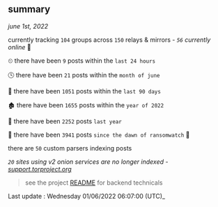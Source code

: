 
## summary
_june 1st, 2022_

currently tracking `104` groups across `150` relays & mirrors - _`56` currently online_ 📡

⏲ there have been `9` posts within the `last 24 hours`

🕓 there have been `21` posts within the `month of june`

📅 there have been `1051` posts within the `last 90 days`

🏚 there have been `1655` posts within the `year of 2022`

🚀 there have been `2252` posts `last year`

🦕 there have been `3941` posts `since the dawn of ransomwatch` 🐣

there are `50` custom parsers indexing posts

_`20` sites using v2 onion services are no longer indexed - [support.torproject.org](https://support.torproject.org/onionservices/v2-deprecation/)_

> see the project [README](https://github.com/jmousqueton/ransomwatch#readme) for backend technicals



Last update : Wednesday 01/06/2022 06:07:00 (UTC)_

